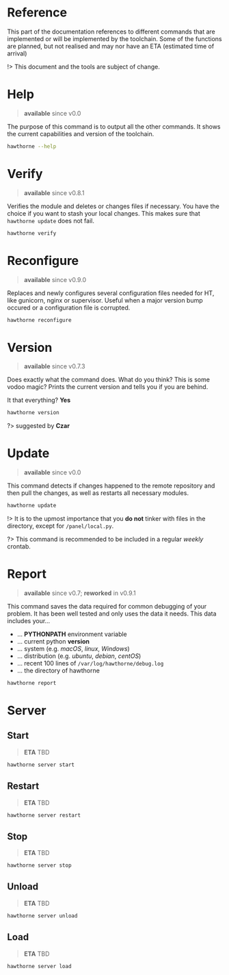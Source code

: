 # Reference
This part of the documentation references to different commands that are implemented or will be implemented by the toolchain. Some of the functions are planned, but not realised and may nor have an ETA (estimated time of arrival)

!> This document and the tools are subject of change.

# Help
> **available** since v0.0

The purpose of this command is to output all the other commands. It shows the current capabilities and version of the toolchain.
```bash
hawthorne --help
```

# Verify
> **available** since v0.8.1

Verifies the module and deletes or changes files if necessary. You have the choice if you want to stash your local changes. This makes sure that `hawthorne update` does not fail.

```bash
hawthorne verify
```

# Reconfigure
> **available** since v0.9.0

Replaces and newly configures several configuration files needed for HT, like gunicorn, nginx or supervisor. Useful when a major version bump occured or a configuration file is corrupted.

```bash
hawthorne reconfigure
```

# Version
> **available** since v0.7.3

Does exactly what the command does. What do you think? This is some vodoo magic? Prints the current version and tells you if you are behind.

It that everything? **Yes**

```bash
hawthorne version
```

?> suggested by **Czar**

# Update
> **available** since v0.0

This command detects if changes happened to the remote repository and then pull the changes, as well as restarts all necessary modules.

```bash
hawthorne update
```

!> It is to the upmost importance that you **do not** tinker with files in the directory, except for `/panel/local.py`.

?> This command is recommended to be included in a regular _weekly_ crontab.

# Report
> **available** since v0.7; **reworked** in v0.9.1

This command saves the data required for common debugging of your problem. It has been well tested and only uses the data it needs. This data includes your…
* … **PYTHONPATH** environment variable
* … current python **version**
* … system (e.g. _macOS_, _linux_, _Windows_)
* … distribution (e.g. _ubuntu_, _debian_, _centOS_)
* … recent 100 lines of `/var/log/hawthorne/debug.log`
* … the directory of hawthorne

```bash
hawthorne report
```

# Server
## Start
> **ETA** TBD

```bash
hawthorne server start
```

## Restart
> **ETA** TBD

```bash
hawthorne server restart
```

## Stop
> **ETA** TBD

```bash
hawthorne server stop
```

## Unload
> **ETA** TBD

```bash
hawthorne server unload
```

## Load
> **ETA** TBD

```bash
hawthorne server load
```
